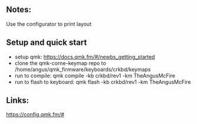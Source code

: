 ## Notes:
Use the configurator to print layout

## Setup and quick start

* setup qmk: https://docs.qmk.fm/#/newbs_getting_started
* clone the qmk-corne-keymap repo to /home/angus/qmk_firmware/keyboards/crkbd/keymaps
* run to compile: qmk compile -kb crkbd/rev1 -km TheAngusMcFire
* run to flash to keyboard: qmk flash -kb crkbd/rev1 -km TheAngusMcFire

## Links:


https://config.qmk.fm/#
